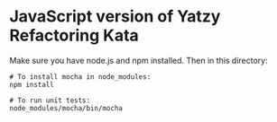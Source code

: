 # JavaScript version of Yatzy Refactoring Kata

Make sure you have node.js and npm installed. Then in this directory:

    # To install mocha in node_modules:
    npm install

    # To run unit tests:
    node_modules/mocha/bin/mocha
